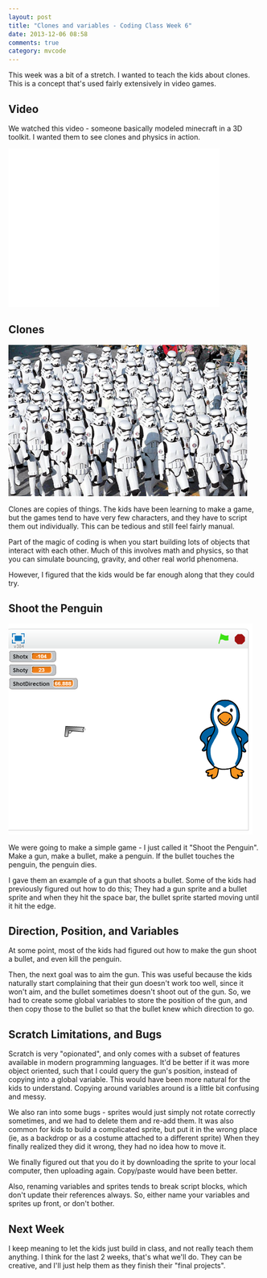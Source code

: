 ```yaml
---
layout: post
title: "Clones and variables - Coding Class Week 6"
date: 2013-12-06 08:58
comments: true
category: mvcode
---
```


This week was a bit of a stretch.  I wanted to teach the kids about clones.  This is a concept that's used fairly extensively in video games.  

## Video
We watched this video - someone basically modeled minecraft in a 3D toolkit.  I wanted them to see clones and physics in action.
<iframe width="420" height="315" src="//www.youtube.com/embed/o702In0aI5E" frameborder="0" allowfullscreen></iframe>

## Clones
![Clones](/images/clones.jpg)

Clones are copies of things.  The kids have been learning to make a game, but the games tend to have very few characters, and they have to script them out individually.  This can be tedious and still feel fairly manual.  

Part of the magic of coding is when you start building lots of objects that interact with each other.   Much of this involves math and physics, so that you can simulate bouncing, gravity, and other real world phenomena.

However, I figured that the kids would be far enough along that they could try.  

## Shoot the Penguin
![Shoot the penguin](/images/shoot-the-penguin.png)

We were going to make a simple game  - I just called it "Shoot the Penguin".  Make a gun, make a bullet, make a penguin.   If the bullet touches the penguin, the penguin dies.

I gave them an example of a gun that shoots a bullet.  Some of the kids had previously figured out how to do this; They had a gun sprite and a bullet sprite and when they hit the space bar, the bullet sprite started moving until it hit the edge.

## Direction, Position, and Variables
At some point, most of the kids had figured out how to make the gun shoot a bullet, and even kill the penguin.

Then, the next goal was to aim the gun.   This was useful because the kids naturally start complaining that their gun doesn't work too well, since it won't aim, and the bullet sometimes doesn't shoot out of the gun.  So, we had to create some global variables to store the position of the gun, and then copy those to the bullet so that the bullet knew which direction to go.

## Scratch Limitations, and Bugs
Scratch is very "opionated", and only comes with a subset of features available in modern programming languages.  It'd be better if it was more object oriented, such that I could query the gun's position, instead of copying into a global variable.  This would have been more natural for the kids to understand.  Copying around variables around is a little bit confusing and messy.

We also ran into some bugs - sprites would just simply not rotate correctly sometimes, and we had to delete them and re-add them.  It was also common for kids to build a complicated sprite, but put it in the wrong place (ie, as a backdrop or as a costume attached to a different sprite)  When they finally realized they did it wrong, they had no idea how to move it.

We finally figured out that you do it by downloading the sprite to your local computer, then uploading again.  Copy/paste would have been better.

Also, renaming variables and sprites tends to break script blocks, which don't update their references always.  So, either name your variables and sprites up front, or don't bother.

## Next Week
I keep meaning to let the kids just build in class, and not really teach them anything.  I think for the last 2 weeks, that's what we'll do.  They can be creative, and I'll just help them as they finish their "final projects".
